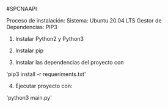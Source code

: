 #SPCNAAPI

Proceso de instalación:
Sistema: Ubuntu 20.04 LTS
Gestor de Dependencias: PIP3

1. Instalar Python2 y Python3

2. Instalar pip

3. Instalar las dependencias del proyecto con

'pip3 install -r requeriments.txt'

4. Ejecutar proyecto con:

'python3 main.py'

